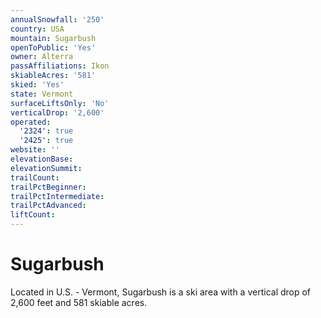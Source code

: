 ```yaml
---
annualSnowfall: '250'
country: USA
mountain: Sugarbush
openToPublic: 'Yes'
owner: Alterra
passAffiliations: Ikon
skiableAcres: '581'
skied: 'Yes'
state: Vermont
surfaceLiftsOnly: 'No'
verticalDrop: '2,600'
operated:
  '2324': true
  '2425': true
website: ''
elevationBase:
elevationSummit:
trailCount:
trailPctBeginner:
trailPctIntermediate:
trailPctAdvanced:
liftCount:
---
```



# Sugarbush

Located in U.S. - Vermont, Sugarbush is a ski area with a vertical drop of 2,600 feet and 581 skiable acres.
